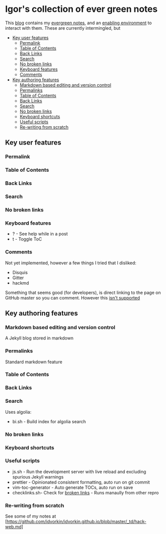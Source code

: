 # Igor's collection of ever green notes

This [blog](https://idvork.in) contains my [evergreen notes](https://notes.andymatuschak.org/z4SDCZQeRo4xFEQ8H4qrSqd68ucpgE6LU155C), and an [enabling environment](https://notes.andymatuschak.org/z3DaBP4vN1dutjUgrk3jbEeNxScccvDCxDgXe) to interact with them. These are currently intermingled, but

<!-- prettier-ignore-start -->
<!-- vim-markdown-toc GFM -->

- [Key user features](#key-user-features)
    - [Permalink](#permalink)
    - [Table of Contents](#table-of-contents)
    - [Back Links](#back-links)
    - [Search](#search)
    - [No broken links](#no-broken-links)
    - [Keyboard features](#keyboard-features)
    - [Comments](#comments)
- [Key authoring features](#key-authoring-features)
    - [Markdown based editing and version control](#markdown-based-editing-and-version-control)
    - [Permalinks](#permalinks)
    - [Table of Contents](#table-of-contents-1)
    - [Back Links](#back-links-1)
    - [Search](#search-1)
    - [No broken links](#no-broken-links-1)
    - [Keyboard shortcuts](#keyboard-shortcuts)
    - [Useful scripts](#useful-scripts)
    - [Re-writing from scratch](#re-writing-from-scratch)

<!-- vim-markdown-toc -->
<!-- prettier-ignore-end -->

## Key user features

### Permalink

### Table of Contents

### Back Links

### Search

### No broken links

### Keyboard features

- ? - See help while in a post
- t - Toggle ToC

### Comments

Not yet implemented, however a few things I tried that I disliked:

- Disquis
- Gitter
- hackmd

Something that seems good (for developers), is direct linking to the page on GitHub master so you can comment. However this [isn't supported](https://github.com/isaacs/github/issues/284)

## Key authoring features

### Markdown based editing and version control

A Jekyll blog stored in markdown

### Permalinks

Standard markdown feature

### Table of Contents

### Back Links

### Search

Uses algolia:

- bi.sh - Build index for algolia search

### No broken links

### Keyboard shortcuts

### Useful scripts

- js.sh - Run the development server with live reload and excluding spurious Jekyll warnings
- prettier - Opinionated consistent formatting, auto run on git commit
- vim-toc-generator - Auto generate TOCs, auto run on save
- checklinks.sh- Check for [broken links](https://github.com/idvorkin/LinqPadSnippets/blob/master/python/checklinks.sh) - Runs manaully from other repro

### Re-writing from scratch

See some of my notes at [https://github.com/idvorkin/idvorkin.github.io/blob/master/_td/hack-web.md]
